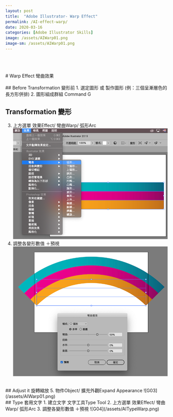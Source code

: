 ```yaml
---
layout: post
title:  "Adobe Illustrator- Warp Effect"
permalink: /AI-effect-warp/
date: 2020-03-16
categories: [Adobe Illustrator Skills]
image: /assets/AIWarp01.png
image-sm: /assets/AIWarp01.png
---
```

<br />
<br />
<br />
# Warp Effect 彎曲效果  
<br />
<br />
## Before Transformation 變形前  
1. 選定圖形 或 製作圖形 (例：三個呈漸層色的長方形併排)  
2. 圖形組成群組 Command G  
<br />  

## Transformation 變形  
3. 上方選單 效果Effect/ 彎曲Warp/ 弧形Arc  
![G01](/assets/AIWarpEffect.png)  
4. 調整各變形數值 ＋預視  
![G02](/assets/AIWarp.png)  
<br />
## Adjust it 旋轉縮放
5. 物件Object/ 擴充外觀Expand Appearance  
![G03](/assets/AIWarp01.png)  
<br />
## Type 套用文字
1. 建立文字 文字工具Type Tool
2. 上方選單 效果Effect/ 彎曲Warp/ 弧形Arc   
3. 調整各變形數值 ＋預視  
![G04](/assets/AITypeWarp.png)  
